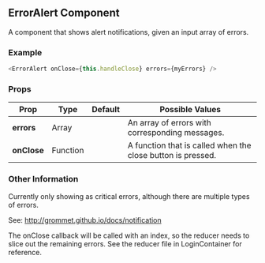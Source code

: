 ## ErrorAlert Component
A component that shows alert notifications, given an input array of errors.

### Example

```js
<ErrorAlert onClose={this.handleClose} errors={myErrors} />
```

### Props

| Prop          | Type     | Default     | Possible Values
| ------------- | -------- | ----------- | ---------------------------------------------
| **errors**    | Array   |             | An array of errors with corresponding messages.
| **onClose**    | Function   |             | A function that is called when the close button is pressed.


### Other Information
Currently only showing as critical errors, although there are multiple types of errors.

See: http://grommet.github.io/docs/notification

The onClose callback will be called with an index, so the reducer needs to slice out the remaining errors.  See the reducer file in LoginContainer for reference.
